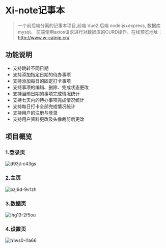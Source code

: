 # Xi-note记事本
>一个前后端分离的记事本项目,前端 Vue2,后端 node.js+express, 数据库 mysql。 前端使用axios请求进行对数据库的CURD操作。在线预览地址：http://www.w-catnip.cn/

## 功能说明
* 支持跳转不同日期
* 支持添加指定日期的待办事项
* 支持添加每日的固定打卡事项
* 支持事项的编辑、删除、完成状态更改
* 支持当前日期的事项完成情况统计
* 支持七天内的待办事项完成情况统计
* 支持每日打卡全部完成情况统计
* 支持用户的注册与登录
* 支持用户资料更改及头像裁剪后更改

## 项目概览

### 1.登录页
![d93jl-c43gs](https://user-images.githubusercontent.com/100354222/197929993-d4092b96-80b3-49ca-96af-dcb89f0cfbaf.gif)

### 2.主页
![bzj6d-9v1zh](https://user-images.githubusercontent.com/100354222/197967255-c4f2cc64-e8e5-4e75-9833-4b7b6a4dade9.gif)


### 3.数据页
![lhg13-2f5ou](https://user-images.githubusercontent.com/100354222/197967624-8ce8d320-c095-44a7-a834-9e5284e772b1.gif)

### 4.设置页
![h1ws0-l1a66](https://user-images.githubusercontent.com/100354222/197969250-77250323-ea49-4dd3-b0d1-a9fb812ca0ea.gif)

## 
